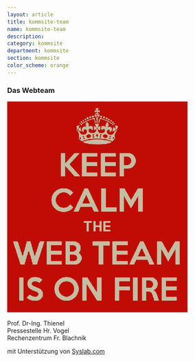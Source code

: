 ```yaml
---
layout: article
title: kommsite-team
name: kommsite-team
description: 
category: kommsite
department: kommsite
section: kommsite
color_scheme: orange
---
```


### Das Webteam

<img src="/media/kommsite/webteam.png">

Prof. Dr-Ing. Thienel<br>
Pressestelle Hr. Vogel<br>
Rechenzentrum Fr. Blachnik<br>

mit Unterstützung von <a href="www.syslab.com">Syslab.com</a>